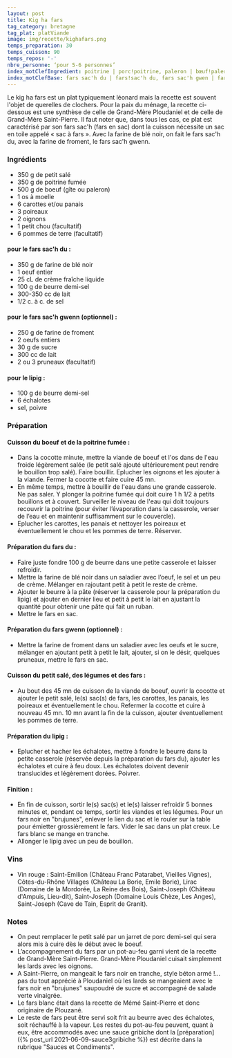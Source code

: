 ```yaml
---
layout: post
title: Kig ha fars
tag_category: bretagne
tag_plat: platViande
image: img/recette/kighafars.png
temps_preparation: 30
temps_cuisson: 90
temps_repos: '-'
nbre_personne: ‘pour 5-6 personnes’
index_motClefIngredient: poitrine | porc!poitrine, paleron | bœuf!paleron, (gîte | bœuf!gîte, carotte, poireau, échalote
index_motClefBase: fars sac'h du | fars!sac'h du, fars sac'h gwen | fars!sac'h gwen
---
```

Le kig ha fars est un plat typiquement léonard mais la recette est souvent l'objet de querelles de clochers. Pour la paix du ménage, la recette ci-dessous est une synthèse de celle de Grand-Mère Ploudaniel et de celle de Grand-Mère Saint-Pierre. Il faut noter que, dans tous les cas, ce plat est caractérisé par son fars sac'h (fars en sac) dont la cuisson nécessite un sac en toile appelé « sac à fars ». Avec la farine de blé noir, on fait le fars sac'h du, avec la farine de froment, le fars sac'h gwenn.

### Ingrédients
* 350 g de petit salé
* 350 g de poitrine fumée
* 500 g de boeuf (gîte ou paleron)
* 1 os à moelle
* 6 carottes et/ou panais
* 3 poireaux
* 2 oignons
* 1 petit chou (facultatif)
* 6 pommes de terre (facultatif)

#### pour le fars sac'h du :
* 350 g de farine de blé noir
* 1 oeuf entier
* 25 cL de crème fraîche liquide
* 100 g de beurre demi-sel
* 300-350 cc de lait
* 1/2 c. à c. de sel

#### pour le fars sac'h gwenn (optionnel) :
* 250 g de farine de froment
* 2 oeufs entiers
* 30 g de sucre
* 300 cc de lait
* 2 ou 3 pruneaux (facultatif)

#### pour le lipig :
* 100 g de beurre demi-sel
* 6 échalotes
* sel, poivre

### Préparation

#### Cuisson du boeuf et de la poitrine fumée :
* Dans la cocotte minute, mettre la viande de boeuf et l'os dans de l'eau froide légèrement salée (le petit salé ajouté ultérieurement peut rendre le bouillon trop salé). Faire bouillir. Eplucher les oignons et les ajouter à la viande. Fermer la cocotte et faire cuire 45 mn.
* En même temps, mettre à bouillir de l'eau dans une grande casserole. Ne pas saler. Y plonger la poitrine fumée qui doit cuire 1 h 1/2 à petits bouillons et à couvert. Surveiller le niveau de l'eau qui doit toujours recouvrir la poitrine (pour éviter l’évaporation dans la casserole, verser de l’eau et en maintenir suffisamment sur le couvercle).
* Eplucher les carottes, les panais et nettoyer les poireaux et éventuellement le chou et les pommes de terre. Réserver.

#### Préparation du fars du :
* Faire juste fondre 100 g de beurre dans une petite casserole et laisser refroidir.
* Mettre la farine de blé noir dans un saladier avec l’oeuf, le sel et un peu de crème. Mélanger en rajoutant petit à petit le reste de crème.
* Ajouter le beurre à la pâte (réserver la casserole pour la préparation du lipig) et ajouter en dernier lieu et petit à petit le lait en ajustant la quantité pour obtenir une pâte qui fait un ruban.
* Mettre le fars en sac.

#### Préparation du fars gwenn (optionnel) :
* Mettre la farine de froment dans un saladier avec les oeufs et le sucre, mélanger en ajoutant petit à petit le lait, ajouter, si on le désir, quelques pruneaux, mettre le fars en sac.

#### Cuisson du petit salé, des légumes et des fars :
* Au bout des 45 mn de cuisson de la viande de boeuf, ouvrir la cocotte et ajouter le petit salé, le(s) sac(s) de fars, les carottes, les panais, les poireaux et éventuellement le chou. Refermer la cocotte et cuire à nouveau 45 mn. 10 mn avant la fin de la cuisson, ajouter éventuellement les pommes de terre.

#### Préparation du lipig :
* Eplucher et hacher les échalotes, mettre à fondre le beurre dans la petite casserole (réservée depuis la préparation du fars du), ajouter les échalotes et cuire à feu doux. Les échalotes doivent devenir translucides et légèrement dorées. Poivrer.

#### Finition :
* En fin de cuisson, sortir le(s) sac(s) et le(s) laisser refroidir 5 bonnes minutes et, pendant ce temps, sortir les viandes et les légumes. Pour un fars noir en "brujunes", enlever le lien du sac et le rouler sur la table pour émietter grossièrement le fars. Vider le sac dans un plat creux. Le fars blanc se mange en tranche.
* Allonger le lipig avec un peu de bouillon.   

### Vins
* Vin rouge : Saint-Emilion (Château Franc Patarabet, Vieilles Vignes), Côtes-du-Rhône Villages (Château La Borie, Emile Borie), Lirac (Domaine de la Mordorée, La Reine des Bois), Saint-Joseph (Château d'Ampuis, Lieu-dit), Saint-Joseph (Domaine Louis Chèze, Les Anges), Saint-Joseph (Cave de Tain, Esprit de Granit).

### Notes
* On peut remplacer le petit salé par un jarret de porc demi-sel qui sera alors mis à cuire dès le début avec le boeuf.
* L’accompagnement du fars par un pot-au-feu garni vient de la recette de Grand-Mère Saint-Pierre. Grand-Mère Ploudaniel cuisait simplement les lards avec les oignons. 
* A Saint-Pierre, on mangeait le fars noir en tranche, style béton armé !… pas du tout apprécié à Ploudaniel où les lards se mangeaient avec le fars noir en "brujunes" saupoudré de sucre et accompagné de salade verte vinaigrée.
* Le fars blanc était dans la recette de Mémé Saint-Pierre et donc originaire de Plouzané.
* Le reste de fars peut être servi soit frit au beurre avec des échalotes, soit réchauffé à la vapeur. Les restes du pot-au-feu peuvent, quant à eux, être accommodés avec une sauce gribiche dont la [préparation]({% post_url 2021-06-09-sauce3gribiche %}) est décrite dans la rubrique "Sauces et Condiments".
